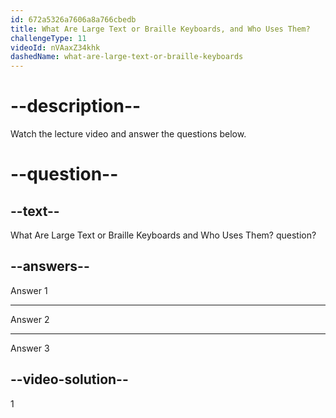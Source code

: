 ```yaml
---
id: 672a5326a7606a8a766cbedb
title: What Are Large Text or Braille Keyboards, and Who Uses Them?
challengeType: 11
videoId: nVAaxZ34khk
dashedName: what-are-large-text-or-braille-keyboards
---
```


# --description--

Watch the lecture video and answer the questions below.

# --question--

## --text--

What Are Large Text or Braille Keyboards and Who Uses Them? question?

## --answers--

Answer 1

---

Answer 2

---

Answer 3

## --video-solution--

1

